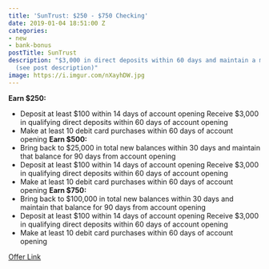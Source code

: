 ```yaml
---
title: 'SunTrust: $250 - $750 Checking'
date: 2019-01-04 18:51:00 Z
categories:
- new
- bank-bonus
postTitle: SunTrust
description: "$3,000 in direct deposits within 60 days and maintain a minimum balance
  (see post description)"
image: https://i.imgur.com/nXayhDW.jpg
---
```


**Earn $250:**
* Deposit at least $100 within 14 days of account opening
Receive $3,000 in qualifying direct deposits within 60 days of account opening
* Make at least 10 debit card purchases within 60 days of account opening
**Earn $500:**
* Bring back to $25,000 in total new balances within 30 days and maintain that balance for 90 days from account opening
* Deposit at least $100 within 14 days of account opening
Receive $3,000 in qualifying direct deposits within 60 days of account opening
* Make at least 10 debit card purchases within 60 days of account opening
**Earn $750:**
* Bring back to $100,000 in total new balances within 30 days and maintain that balance for 90 days from account opening
* Deposit at least $100 within 14 days of account opening
Receive $3,000 in qualifying direct deposits within 60 days of account opening
* Make at least 10 debit card purchases within 60 days of account opening


[Offer Link](https://www.suntrust.com/lp/checking-offer?cid=af|LOP+INC|246940|SunTrust+Checking+-+Earn+up+to+%24150+when+you+open+a+new+SunTrust+Essential+Checking+Account|281219|TEXT_LINK||yV317L0vXxqWULW3iOzqD3PSUkSSOoQRbwBHXI0)